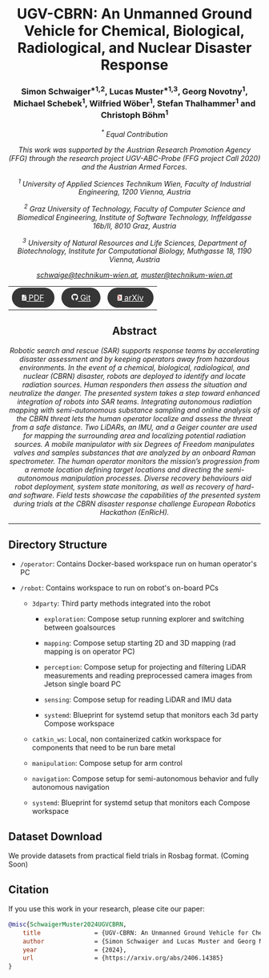 <h1 align="center">
UGV-CBRN: An Unmanned Ground Vehicle for Chemical, Biological, Radiological, and Nuclear Disaster Response
</h1>

<h3 align="center">
Simon Schwaiger<sup>*1,2</sup>, Lucas Muster<sup>*1,3</sup>, Georg Novotny<sup>1</sup>, Michael Schebek<sup>1</sup>, Wilfried Wöber<sup>1</sup>, Stefan Thalhammer<sup>1</sup> and Christoph Böhm<sup>1</sup>
</h3>

<i align="center">

<sup>\*</sup> Equal Contribution

This work was supported by the Austrian Research Promotion Agency (FFG) through the research project UGV-ABC-Probe (FFG project Call 2020) and the Austrian Armed Forces.

<sup>1</sup> University of Applied Sciences Technikum Wien, Faculty of Industrial Engineering, 1200 Vienna, Austria

<sup>2</sup> Graz University of Technology, Faculty of Computer Science and Biomedical Engineering, Institute of Software Technology, Inffeldgasse 16b/II, 8010 Graz, Austria

<sup>3</sup> University of Natural Resources and Life Sciences, Department of Biotechnology, Institute for Computational Biology, Muthgasse 18, 1190 Vienna, Austria

<!-- Rewritten portion: add a mailto link in HTML -->

<a href="mailto:schwaige@technikumwien.at">schwaige@technikum-wien.at</a>,
<a href="mailto:muster@technikumwien.at">muster@technikum-wien.at</a>

</i>

<table align="center" style="border-collapse: collapse; width: 450px;">
  <tr>
    <td align="middle" style="border: none;">
      <a href="#" style="color: white; font-size: 12pt;">
        <div style="background-color: #363636; border-radius: 50px; padding: 10px 20px;">
            <svg class="svg-inline--fa fa-file-pdf fa-w-12" aria-hidden="true" focusable="false" data-prefix="fas" data-icon="file-pdf" role="img" xmlns="http://www.w3.org/2000/svg" viewBox="0 0 384 512" data-fa-i2svg="" height="12"><path fill="currentColor" d="M181.9 256.1c-5-16-4.9-46.9-2-46.9 8.4 0 7.6 36.9 2 46.9zm-1.7 47.2c-7.7 20.2-17.3 43.3-28.4 62.7 18.3-7 39-17.2 62.9-21.9-12.7-9.6-24.9-23.4-34.5-40.8zM86.1 428.1c0 .8 13.2-5.4 34.9-40.2-6.7 6.3-29.1 24.5-34.9 40.2zM248 160h136v328c0 13.3-10.7 24-24 24H24c-13.3 0-24-10.7-24-24V24C0 10.7 10.7 0 24 0h200v136c0 13.2 10.8 24 24 24zm-8 171.8c-20-12.2-33.3-29-42.7-53.8 4.5-18.5 11.6-46.6 6.2-64.2-4.7-29.4-42.4-26.5-47.8-6.8-5 18.3-.4 44.1 8.1 77-11.6 27.6-28.7 64.6-40.8 85.8-.1 0-.1.1-.2.1-27.1 13.9-73.6 44.5-54.5 68 5.6 6.9 16 10 21.5 10 17.9 0 35.7-18 61.1-61.8 25.8-8.5 54.1-19.1 79-23.2 21.7 11.8 47.1 19.5 64 19.5 29.2 0 31.2-32 19.7-43.4-13.9-13.6-54.3-9.7-73.6-7.2zM377 105L279 7c-4.5-4.5-10.6-7-17-7h-6v128h128v-6.1c0-6.3-2.5-12.4-7-16.9zm-74.1 255.3c4.1-2.7-2.5-11.9-42.8-9 37.1 15.8 42.8 9 42.8 9z"></path></svg> PDF
        </div>
      </a>
    </td>
    <td align="middle" style="border: none;">
      <a href="#" style="color: white; font-size: 12pt;">
        <div style="background-color: #363636; border-radius: 50px; padding: 10px 20px;">
            <svg class="svg-inline--fa fa-github fa-w-16" aria-hidden="true" focusable="false" data-prefix="fab" data-icon="github" role="img" xmlns="http://www.w3.org/2000/svg" viewBox="0 0 496 512" data-fa-i2svg="" height="14"><path fill="currentColor" d="M165.9 397.4c0 2-2.3 3.6-5.2 3.6-3.3.3-5.6-1.3-5.6-3.6 0-2 2.3-3.6 5.2-3.6 3-.3 5.6 1.3 5.6 3.6zm-31.1-4.5c-.7 2 1.3 4.3 4.3 4.9 2.6 1 5.6 0 6.2-2s-1.3-4.3-4.3-5.2c-2.6-.7-5.5.3-6.2 2.3zm44.2-1.7c-2.9.7-4.9 2.6-4.6 4.9.3 2 2.9 3.3 5.9 2.6 2.9-.7 4.9-2.6 4.6-4.6-.3-1.9-3-3.2-5.9-2.9zM244.8 8C106.1 8 0 113.3 0 252c0 110.9 69.8 205.8 169.5 239.2 12.8 2.3 17.3-5.6 17.3-12.1 0-6.2-.3-40.4-.3-61.4 0 0-70 15-84.7-29.8 0 0-11.4-29.1-27.8-36.6 0 0-22.9-15.7 1.6-15.4 0 0 24.9 2 38.6 25.8 21.9 38.6 58.6 27.5 72.9 20.9 2.3-16 8.8-27.1 16-33.7-55.9-6.2-112.3-14.3-112.3-110.5 0-27.5 7.6-41.3 23.6-58.9-2.6-6.5-11.1-33.3 2.6-67.9 20.9-6.5 69 27 69 27 20-5.6 41.5-8.5 62.8-8.5s42.8 2.9 62.8 8.5c0 0 48.1-33.6 69-27 13.7 34.7 5.2 61.4 2.6 67.9 16 17.7 25.8 31.5 25.8 58.9 0 96.5-58.9 104.2-114.8 110.5 9.2 7.9 17 22.9 17 46.4 0 33.7-.3 75.4-.3 83.6 0 6.5 4.6 14.4 17.3 12.1C428.2 457.8 496 362.9 496 252 496 113.3 383.5 8 244.8 8zM97.2 352.9c-1.3 1-1 3.3.7 5.2 1.6 1.6 3.9 2.3 5.2 1 1.3-1 1-3.3-.7-5.2-1.6-1.6-3.9-2.3-5.2-1zm-10.8-8.1c-.7 1.3.3 2.9 2.3 3.9 1.6 1 3.6.7 4.3-.7.7-1.3-.3-2.9-2.3-3.9-2-.6-3.6-.3-4.3.7zm32.4 35.6c-1.6 1.3-1 4.3 1.3 6.2 2.3 2.3 5.2 2.6 6.5 1 1.3-1.3.7-4.3-1.3-6.2-2.2-2.3-5.2-2.6-6.5-1zm-11.4-14.7c-1.6 1-1.6 3.6 0 5.9 1.6 2.3 4.3 3.3 5.6 2.3 1.6-1.3 1.6-3.9 0-6.2-1.4-2.3-4-3.3-5.6-2z"></path></svg> Git
        </div>
      </a>
    </td>
    <td align="middle" style="border: none;">
      <a href="#" style="color: white; font-size: 12pt;">
        <div style="background-color: #363636; border-radius: 50px; padding: 10px 20px;">
            <img src="img/logo_arxiv.png" height="12"> arXiv
        </div>
      </a>
    </td>
  </tr>
</table>

<h2 align="center"> Abstract</h2>

<i align="center">

Robotic search and rescue (SAR) supports response teams by accelerating disaster assessment and by keeping operators away from hazardous environments. In the event of a chemical, biological, radiological, and nuclear (CBRN) disaster, robots are deployed to identify and locate radiation sources. Human responders then assess the situation and neutralize the danger. The presented system takes a step toward enhanced integration of robots into SAR teams. Integrating autonomous radiation mapping with semi-autonomous substance sampling and online analysis of the CBRN threat lets the human operator localize and assess the threat from a safe distance. Two LiDARs, an IMU, and a Geiger counter are used for mapping the surrounding area and localizing potential radiation sources. A mobile manipulator with six Degrees of Freedom manipulates valves and samples substances that are analyzed by an onboard Raman spectrometer. The human operator monitors the mission’s progression from a remote location defining target locations and directing the semi-autonomous manipulation processes. Diverse recovery behaviours aid robot deployment, system state monitoring, as well as recovery of hard- and software. Field tests showcase the capabilities of the presented system during trials at the CBRN disaster response
challenge European Robotics Hackathon (EnRicH).

</i>

***************************************

## Directory Structure

* `/operator`:
    Contains Docker-based workspace run on human operator's PC

* `/robot`:
    Contains workspace to run on robot's on-board PCs
    
    - `3dparty`:
        Third party methods integrated into the robot

        * `exploration`:
            Compose setup running explorer and switching between goalsources

        * `mapping`:
            Compose setup starting 2D and 3D mapping (rad mapping is on operator PC)

        * `perception`:
            Compose setup for projecting and filtering LiDAR measurements and reading preprocessed camera images from Jetson single board PC

        * `sensing`:
            Compose setup for reading LiDAR and IMU data

        * `systemd`:
            Blueprint for systemd setup that monitors each 3d party Compose workspace

    - `catkin_ws`:
        Local, non containerized catkin workspace for components that need to be run bare metal

    - `manipulation`:
        Compose setup for arm control

    - `navigation`:
        Compose setup for semi-autonomous behavior and fully autonomous navigation

    - `systemd`:
        Blueprint for systemd setup that monitors each Compose workspace

## Dataset Download

We provide datasets from practical field trials in Rosbag format. (Coming Soon)

## Citation

If you use this work in your research, please cite our paper:

```bibtex
@misc{SchwaigerMuster2024UGVCBRN,
    title               = {UGV-CBRN: An Unmanned Ground Vehicle for Chemical, Biological, Radiological, and Nuclear Disaster Response. \textit{arXiv preprint arXiv:2406.14385}}, 
    author              = {Simon Schwaiger and Lucas Muster and Georg Novotny and Michael Schebek and Wilfried Wöber and Stefan Thalhammer and Christoph Böhm},
    year                = {2024},
    url                 = {https://arxiv.org/abs/2406.14385}
}
```



